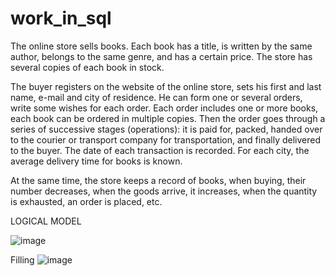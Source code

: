 # work_in_sql
The online store sells books. Each book has a title, is written by the same author, belongs to the same genre, and has a certain price. The store has several copies of each book in stock.

The buyer registers on the website of the online store, sets his first and last name, e-mail and city of residence. He can form one or several orders, write some wishes for each order. Each order includes one or more books, each book can be ordered in multiple copies. Then the order goes through a series of successive stages (operations): it is paid for, packed, handed over to the courier or transport company for transportation, and finally delivered to the buyer. The date of each transaction is recorded. For each city, the average delivery time for books is known.



At the same time, the store keeps a record of books, when buying, their number decreases, when the goods arrive, it increases, when the quantity is exhausted, an order is placed, etc.

LOGICAL MODEL

![image](https://github.com/ineedkodeforlife/work_in_sql/assets/109513419/5825c490-dbc1-40d5-a01a-53cba17982ff) 

Filling
![image](https://github.com/ineedkodeforlife/work_in_sql/assets/109513419/7b320548-fdcc-4be2-87b6-edd407e33b5b)


